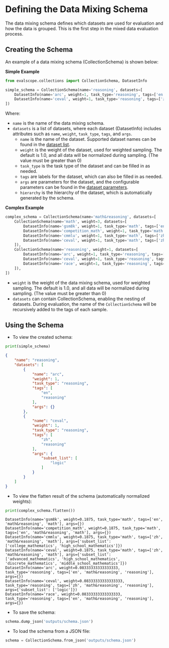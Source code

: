 # Defining the Data Mixing Schema

The data mixing schema defines which datasets are used for evaluation and how the data is grouped. This is the first step in the mixed data evaluation process.

## Creating the Schema

An example of a data mixing schema (CollectionSchema) is shown below:

**Simple Example**

```python
from evalscope.collections import CollectionSchema, DatasetInfo

simple_schema = CollectionSchema(name='reasoning', datasets=[
    DatasetInfo(name='arc', weight=1, task_type='reasoning', tags=['en']),
    DatasetInfo(name='ceval', weight=1, task_type='reasoning', tags=['zh'], args={'subset_list': ['logic']})
])
```
Where:
- `name` is the name of the data mixing schema.
- `datasets` is a list of datasets, where each dataset (DatasetInfo) includes attributes such as `name`, `weight`, `task_type`, `tags`, and `args`.
    - `name` is the name of the dataset. Supported dataset names can be found in the [dataset list](../../get_started/supported_dataset.md#1-native-supported-datasets).
    - `weight` is the weight of the dataset, used for weighted sampling. The default is 1.0, and all data will be normalized during sampling. (The value must be greater than 0)
    - `task_type` is the task type of the dataset and can be filled in as needed.
    - `tags` are labels for the dataset, which can also be filled in as needed.
    - `args` are parameters for the dataset, and the configurable parameters can be found in the [dataset parameters](../../get_started/parameters.md#dataset-parameters).
    - `hierarchy` is the hierarchy of the dataset, which is automatically generated by the schema.

**Complex Example**

```python
complex_schema = CollectionSchema(name='math&reasoning', datasets=[
    CollectionSchema(name='math', weight=3, datasets=[
        DatasetInfo(name='gsm8k', weight=1, task_type='math', tags=['en']),
        DatasetInfo(name='competition_math', weight=1, task_type='math', tags=['en']),
        DatasetInfo(name='cmmlu', weight=1, task_type='math', tags=['zh'], args={'subset_list': ['college_mathematics', 'high_school_mathematics']}),
        DatasetInfo(name='ceval', weight=1, task_type='math', tags=['zh'], args={'subset_list': ['advanced_mathematics', 'high_school_mathematics', 'discrete_mathematics', 'middle_school_mathematics']}),
    ]),
    CollectionSchema(name='reasoning', weight=1, datasets=[
        DatasetInfo(name='arc', weight=1, task_type='reasoning', tags=['en']),
        DatasetInfo(name='ceval', weight=1, task_type='reasoning', tags=['zh'], args={'subset_list': ['logic']}),
        DatasetInfo(name='race', weight=1, task_type='reasoning', tags=['en']),
    ]),
])
```
- `weight` is the weight of the data mixing schema, used for weighted sampling. The default is 1.0, and all data will be normalized during sampling. (The value must be greater than 0)
- `datasets` can contain CollectionSchema, enabling the nesting of datasets. During evaluation, the name of the `CollectionSchema` will be recursively added to the tags of each sample.

## Using the Schema

- To view the created schema:

```python
print(simple_schema)
```
```json
{
    "name": "reasoning",
    "datasets": [
        {
            "name": "arc",
            "weight": 1,
            "task_type": "reasoning",
            "tags": [
                "en",
                "reasoning"
            ],
            "args": {}
        },
        {
            "name": "ceval",
            "weight": 1,
            "task_type": "reasoning",
            "tags": [
                "zh",
                "reasoning"
            ],
            "args": {
                "subset_list": [
                    "logic"
                ]
            }
        }
    ]
}
```

- To view the flatten result of the schema (automatically normalized weights):

```python
print(complex_schema.flatten())
```
```text
DatasetInfo(name='gsm8k', weight=0.1875, task_type='math', tags=['en', 'math&reasoning', 'math'], args={})
DatasetInfo(name='competition_math', weight=0.1875, task_type='math', tags=['en', 'math&reasoning', 'math'], args={})
DatasetInfo(name='cmmlu', weight=0.1875, task_type='math', tags=['zh', 'math&reasoning', 'math'], args={'subset_list': ['college_mathematics', 'high_school_mathematics']})
DatasetInfo(name='ceval', weight=0.1875, task_type='math', tags=['zh', 'math&reasoning', 'math'], args={'subset_list': ['advanced_mathematics', 'high_school_mathematics', 'discrete_mathematics', 'middle_school_mathematics']})
DatasetInfo(name='arc', weight=0.08333333333333333, task_type='reasoning', tags=['en', 'math&reasoning', 'reasoning'], args={})
DatasetInfo(name='ceval', weight=0.08333333333333333, task_type='reasoning', tags=['zh', 'math&reasoning', 'reasoning'], args={'subset_list': ['logic']})
DatasetInfo(name='race', weight=0.08333333333333333, task_type='reasoning', tags=['en', 'math&reasoning', 'reasoning'], args={})
```

- To save the schema:

```python
schema.dump_json('outputs/schema.json')
```

- To load the schema from a JSON file:

```python
schema = CollectionSchema.from_json('outputs/schema.json')
```
